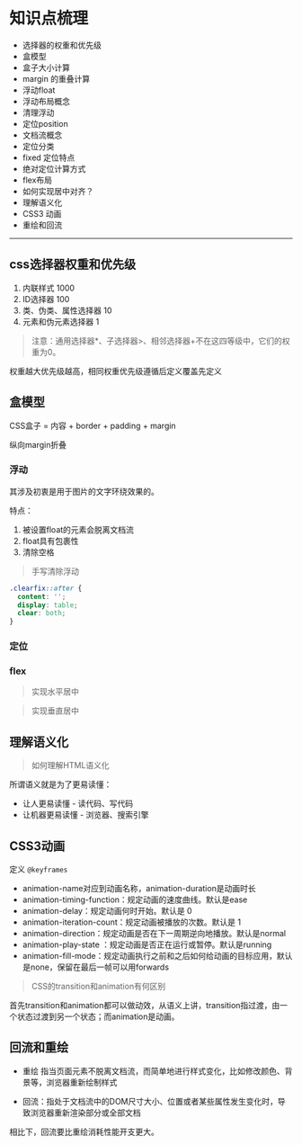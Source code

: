# 知识点梳理

* 选择器的权重和优先级
* 盒模型
* 盒子大小计算
* margin 的重叠计算
* 浮动float
* 浮动布局概念
* 清理浮动
* 定位position
* 文档流概念
* 定位分类
* fixed 定位特点
* 绝对定位计算方式
* flex布局
* 如何实现居中对齐？
* 理解语义化
* CSS3 动画
* 重绘和回流

---

## css选择器权重和优先级

1. 内联样式 1000
2. ID选择器 100
3. 类、伪类、属性选择器 10
4. 元素和伪元素选择器 1

> 注意：通用选择器*、子选择器>、相邻选择器+不在这四等级中，它们的权重为0。

权重越大优先级越高，相同权重优先级遵循后定义覆盖先定义

## 盒模型

CSS盒子 = 内容 + border + padding + margin

纵向margin折叠

### 浮动

其涉及初衷是用于图片的文字环绕效果的。

特点：

1. 被设置float的元素会脱离文档流
2. float具有包裹性
3. 清除空格

> 手写清除浮动

```css
.clearfix::after {
  content: '';
  display: table;
  clear: both;
}
```

### 定位

### flex

> 实现水平居中

> 实现垂直居中

## 理解语义化

> 如何理解HTML语义化

所谓语义就是为了更易读懂：

* 让人更易读懂 - 读代码、写代码
* 让机器更易读懂 - 浏览器、搜索引擎

## CSS3动画

定义 `@keyframes`

* animation-name对应到动画名称，animation-duration是动画时长
* animation-timing-function：规定动画的速度曲线。默认是ease
* animation-delay：规定动画何时开始。默认是 0
* animation-iteration-count：规定动画被播放的次数。默认是 1
* animation-direction：规定动画是否在下一周期逆向地播放。默认是normal
* animation-play-state ：规定动画是否正在运行或暂停。默认是running
* animation-fill-mode：规定动画执行之前和之后如何给动画的目标应用，默认是none，保留在最后一帧可以用forwards

> CSS的transition和animation有何区别

首先transition和animation都可以做动效，从语义上讲，transition指过渡，由一个状态过渡到另一个状态；而animation是动画。

## 回流和重绘

* 重绘 指当页面元素不脱离文档流，而简单地进行样式变化，比如修改颜色、背景等，浏览器重新绘制样式

* 回流：指处于文档流中的DOM尺寸大小、位置或者某些属性发生变化时，导致浏览器重新渲染部分或全部文档

相比下，回流要比重绘消耗性能开支更大。
